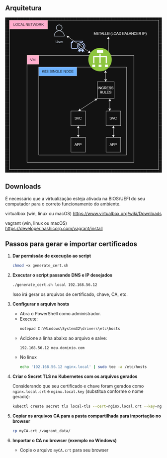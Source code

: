 ## Arquitetura

![alt text](image.png)

## Downloads

É necessário que a virtualização esteja ativada na BIOS/UEFI do seu computador para o correto funcionamento do ambiente.

virtualbox (win, linux ou macOS)
https://www.virtualbox.org/wiki/Downloads

vagrant (win, linux ou macOS)
https://developer.hashicorp.com/vagrant/install

## Passos para gerar e importar certificados

1. **Dar permissão de execução ao script**

   ```bash
   chmod +x generate_cert.sh
   ```

2. **Executar o script passando DNS e IP desejados**

   ```bash
   ./generate_cert.sh local 192.168.56.12
   ```
   Isso irá gerar os arquivos de certificado, chave, CA, etc.

3. **Configurar o arquivo hosts**

   - Abra o PowerShell como administrador.
   - Execute:
     ```powershell
     notepad C:\Windows\System32\drivers\etc\hosts
     ```
   - Adicione a linha abaixo ao arquivo e salve:
     ```
     192.168.56.12 meu.dominio.com
     ```
   - No linux  
     ```bash
     echo '192.168.56.12 nginx.local' | sudo tee -a /etc/hosts
     ```

4. **Criar o Secret TLS no Kubernetes com os arquivos gerados**

   Considerando que seu certificado e chave foram gerados como `nginx.local.crt` e `nginx.local.key` (substitua conforme o nome gerado):

   ```bash
   kubectl create secret tls local-tls --cert=nginx.local.crt --key=nginx.local.key
   ```

5. **Copiar os arquivos CA para a pasta compartilhada para importação no browser**

   ```bash
   cp myCA.crt /vagrant_data/
   ```

6. **Importar o CA no browser (exemplo no Windows)**

   - Copie o arquivo `myCA.crt` para seu browser
